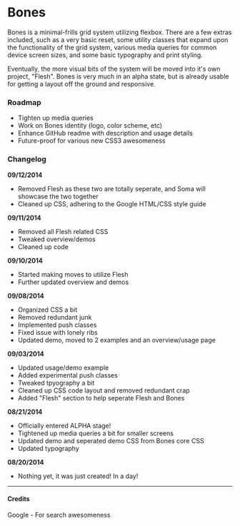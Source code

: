 # Bones
Bones is a minimal-frills grid system utilizing flexbox. There are a few extras
included, such as a very basic reset, some utility classes that expand upon the
functionality of the grid system, various media queries for common device screen
sizes, and some basic typography and print styling.

Eventually, the more visual bits of the system will be moved into it's own project,
"Flesh". Bones is very much in an alpha state, but is already usable for getting
a layout off the ground and responsive.


### Roadmap
* Tighten up media queries
* Work on Bones identity (logo, color scheme, etc)
* Enhance GitHub readme with description and usage details
* Future-proof for various new CSS3 awesomeness


### Changelog
**09/12/2014**
* Removed Flesh as these two are totally seperate, and Soma will showcase the two together
* Cleaned up CSS, adhering to the Google HTML/CSS style guide

**09/11/2014**
* Removed all Flesh related CSS
* Tweaked overview/demos
* Cleaned up code

**09/10/2014**
* Started making moves to utilize Flesh
* Further updated overview and demos

**09/08/2014**
* Organized CSS a bit
* Removed redundant junk
* Implemented push classes
* Fixed issue with lonely ribs
* Updated demo, moved to 2 examples and an overview/usage page

**09/03/2014**
* Updated usage/demo example
* Added experimental push classes
* Tweaked tpyography a bit
* Cleaned up CSS code layout and removed redundant crap
* Added "Flesh" section to help seperate Flesh and Bones

**08/21/2014**
* Officially entered ALPHA stage!
* Tightened up media queries a bit for smaller screens
* Updated demo and seperated demo CSS from Bones core CSS
* Updated typography

**08/20/2014**
* Nothing yet, it was just created! In a day!

---

#### Credits
Google \- For search awesomeness
